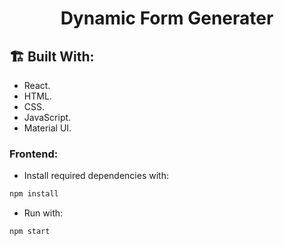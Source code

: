 <h1 align="center">Dynamic Form Generater</h1>


## 🏗 Built With:
 - React.
 - HTML.
 - CSS.
 - JavaScript.
 - Material UI.


### Frontend:
- Install required dependencies with: 
```bash
npm install
```
- Run with: 
```bash
npm start
```
